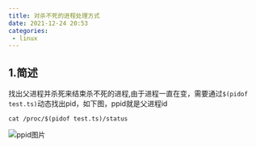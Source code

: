 ```yaml
---
title: 对杀不死的进程处理方式
date: 2021-12-24 20:53
categories:
 - linux
---
```


## 1.简述

找出父进程并杀死来结束杀不死的进程,由于进程一直在变，需要通过`$(pidof test.ts)`动态找出pid，如下图，ppid就是父进程id

```shell
cat /proc/$(pidof test.ts)/status
```

![ppid图片](http://img.xiyangyang.cc/blog/20211224134530.png)